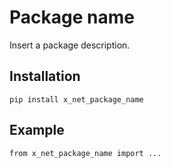 # Package name

Insert a package description.

## Installation

```
pip install x_net_package_name
```

## Example

```
from x_net_package_name import ...
```
